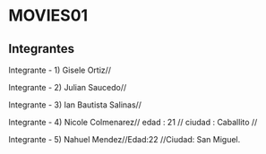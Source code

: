 #  MOVIES01
## Integrantes
 Integrante - 1)
 Gisele Ortiz//

 Integrante - 2)
 Julian Saucedo//

 Integrante - 3)
 Ian Bautista Salinas//

 Integrante - 4)
 Nicole Colmenarez// edad : 21 // ciudad : Caballito // 

 Integrante - 5)
 Nahuel Mendez//Edad:22 //Ciudad: San Miguel.


 
